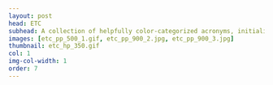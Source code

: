 ```yaml
---
layout: post
head: ETC
subhead: A collection of helpfully color-categorized acronyms, initialisms, and abbreviations.
images: [etc_pp_500_1.gif, etc_pp_900_2.jpg, etc_pp_900_3.jpg]
thumbnail: etc_hp_350.gif
col: 1
img-col-width: 1
order: 7
---
```

